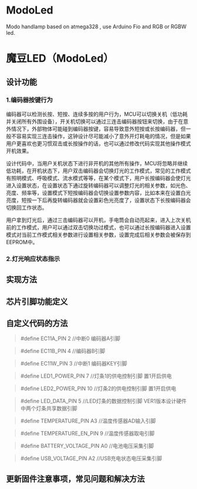 # ModoLed
Modo handlamp based on atmega328 , use Arduino Fio and RGB or RGBW led.

# 魔豆LED（ModoLed）

## 设计功能

### 1.编码器按键行为
编码器可以检测长按、短按、连续多按的用户行为，MCU可以切换关机（低功耗并关闭所有外围设备），开关机切换可以通过三连击编码器按钮来切换，由于在意外情况下，外部物体可能碰到编码器按键，容易导致意外短按或长按编码器，但一般不容易实现三连击操作，这钟设计尽可能减小了意外开灯耗电的情况，但是如果用户更喜欢也更习惯双击或长按操作的话，也可以通过修改代码实现其他操作模式开机效果。

设计代码中，当用户关机状态下进行非开机的其他所有操作，MCU将忽略并继续低功耗，在开机状态下，用户双击编码器会切换灯光的工作模式，常见的工作模式有照明模式、呼吸模式、流水模式等等，在某个模式下，用户长按编码器会使灯光进入设置状态，在设置状态下通过旋转编码器可以调整灯光的相关参数，如光色、亮度、频率等，设置模式下短按编码器会切换设置参数内容，比如本来在设置白光亮度，短按一下后再旋转编码器就会设置彩色光亮度了，设置状态下长按编码器会切换回工作状态。

用户拿到灯光后，通过三击编码器可以开机，手电筒会自动亮起来，进入上次关机前的工作模式，用户可以通过双击切换功过模式，也可以通过长按编码器进入设置模式对当前工作模式相关参数进行设置相关参数，设置完成后相关参数会被保存到EEPROM中。

### 2.灯光响应状态指示



## 实现方法

## 芯片引脚功能定义

## 自定义代码的方法

>#define EC11A_PIN 2  //中断0 编码器A引脚

>#define EC11B_PIN 4  //编码器B引脚

>#define EC11W_PIN 3  //中断1 编码器KEY引脚

>#define LED1_POWER_PIN 7  //灯条1的供电控制引脚 置1开启供电

>#define LED2_POWER_PIN 10  //灯条2的供电控制引脚 置1开启供电

>#define LED_DATA_PIN    5  //LED灯条的数据控制引脚 VER1版本设计硬件中两个灯条共享数据引脚

>#define TEMPERATURE_PIN A3   //温度传感器AD输入引脚

>#define  TEMPERATURE_EN_PIN  9  //温度传感器取电引脚

>#define  BATTERY_VOLTAGE_PIN  A0  //电池电压采集引脚

>#define  USB_VOLTAGE_PIN  A2    //USB充电状态电压采集引脚


## 更新固件注意事项，常见问题和解决方法
